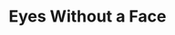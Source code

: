 ---
title: "Eyes Without a Face"
year: 1960
rating: 4.5
stars: "★★★★½"
rewatched: false
permalink: "eyes-without-a-face"
watched_on: 2024-11-08
---